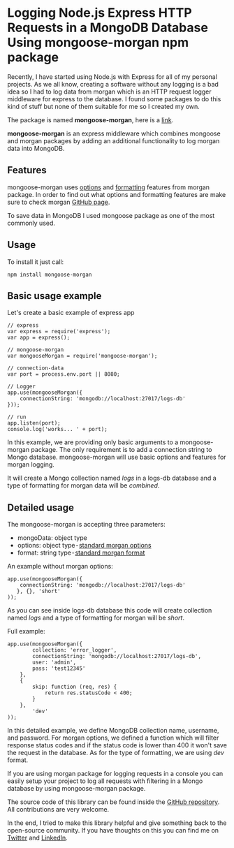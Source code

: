 # Logging Node.js Express HTTP Requests in a MongoDB Database Using mongoose-morgan npm package

Recently, I have started using Node.js with Express for all of my personal projects. As we all know, creating a software without any logging is a bad idea so I had to log data from morgan which is an HTTP request logger middleware for express to the database. I found some packages to do this kind of stuff but none of them suitable for me so I created my own.

The package is named **mongoose-morgan**, here is a [link](https://www.npmjs.com/package/mongoose-morgan).

**mongoose-morgan** is an express middleware which combines mongoose and morgan packages by adding an additional functionality to log morgan data into MongoDB.

## Features

mongoose-morgan uses [options](https://github.com/expressjs/morgan#options) and [formatting](https://github.com/expressjs/morgan#predefined-formats) features from morgan package. In order to find out what options and formatting features are make sure to check morgan [GitHub page](https://github.com/expressjs/morgan).

To save data in MongoDB I used mongoose package as one of the most commonly used.

## Usage

To install it just call:

```
npm install mongoose-morgan
```

## Basic usage example

Let's create a basic example of express app

```
// express
var express = require('express');
var app = express();

// mongoose-morgan
var mongooseMorgan = require('mongoose-morgan');

// connection-data
var port = process.env.port || 8080;

// Logger
app.use(mongooseMorgan({
    connectionString: 'mongodb://localhost:27017/logs-db'
}));

// run
app.listen(port);
console.log('works... ' + port);
```

In this example, we are providing only basic arguments to a mongoose-morgan package. The only requirement is to add a connection string to Mongo database. mongoose-morgan will use basic options and features for morgan logging.

It will create a Mongo collection named *logs* in a logs-db database and a type of formatting for morgan data will be *combined*.

## Detailed usage

The mongoose-morgan is accepting three parameters:

- mongoData: object type
- options: object type - [standard morgan options](https://github.com/expressjs/morgan#options)
- format: string type - [standard morgan format](https://github.com/expressjs/morgan#predefined-formats)

An example without morgan options:

```
app.use(mongooseMorgan({
    connectionString: 'mongodb://localhost:27017/logs-db'
   }, {}, 'short'
));
```

As you can see inside logs-db database this code will create collection named *logs* and a type of formatting for morgan will be *short*.

Full example:

```
app.use(mongooseMorgan({
        collection: 'error_logger',
        connectionString: 'mongodb://localhost:27017/logs-db',
        user: 'admin',
        pass: 'test12345'
    },
    {
        skip: function (req, res) {
            return res.statusCode < 400;
        }
    },
        'dev'
));
```

In this detailed example, we define MongoDB collection name, username, and password. For morgan options, we defined a function which will filter response status codes and if the status code is lower than 400 it won't save the request in the database. As for the type of formatting, we are using *dev* format.


If you are using morgan package for logging requests in a console you can easily setup your project to log all requests with filtering in a Mongo database by using mongoose-morgan package.

The source code of this library can be found inside the [GitHub repository](https://github.com/nemanjapetrovic/mongoose-morgan). All contributions are very welcome.

In the end, I tried to make this library helpful and give something back to the open-source community. If you have thoughts on this you can find me on [Twitter](https://twitter.com/nem_pet) and [LinkedIn](https://www.linkedin.com/in/nempet/).